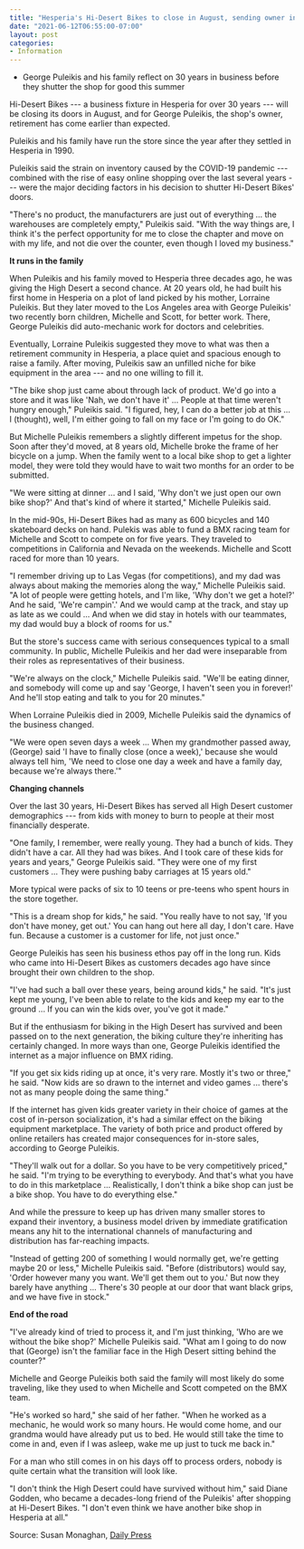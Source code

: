 ```yaml
---
title: "Hesperia's Hi-Desert Bikes to close in August, sending owner into retirement earlier than expected"
date: "2021-06-12T06:55:00-07:00"
layout: post
categories:
- Information
---
```


- George Puleikis and his family reflect on 30 years in business before they shutter the shop for good this summer

Hi-Desert Bikes --- a business fixture in Hesperia for over 30 years --- will be closing its doors in August, and for George Puleikis, the shop's owner, retirement has come earlier than expected.

Puleikis and his family have run the store since the year after they settled in Hesperia in 1990.

Puleikis said the strain on inventory caused by the COVID-19 pandemic --- combined with the rise of easy online shopping over the last several years --- were the major deciding factors in his decision to shutter Hi-Desert Bikes' doors.

"There's no product, the manufacturers are just out of everything ... the warehouses are completely empty," Puleikis said. "With the way things are, I think it's the perfect opportunity for me to close the chapter and move on with my life, and not die over the counter, even though I loved my business."

**It runs in the family**

When Puleikis and his family moved to Hesperia three decades ago, he was giving the High Desert a second chance. At 20 years old, he had built his first home in Hesperia on a plot of land picked by his mother, Lorraine Puleikis. But they later moved to the Los Angeles area with George Puleikis' two recently born children, Michelle and Scott, for better work. There, George Puleikis did auto-mechanic work for doctors and celebrities.

Eventually, Lorraine Puleikis suggested they move to what was then a retirement community in Hesperia, a place quiet and spacious enough to raise a family. After moving, Puleikis saw an unfilled niche for bike equipment in the area --- and no one willing to fill it.

"The bike shop just came about through lack of product. We'd go into a store and it was like 'Nah, we don't have it' ... People at that time weren't hungry enough," Puleikis said. "I figured, hey, I can do a better job at this ... I (thought), well, I'm either going to fall on my face or I'm going to do OK."

But Michelle Puleikis remembers a slightly different impetus for the shop. Soon after they'd moved, at 8 years old, Michelle broke the frame of her bicycle on a jump. When the family went to a local bike shop to get a lighter model, they were told they would have to wait two months for an order to be submitted.

"We were sitting at dinner ... and I said, 'Why don't we just open our own bike shop?' And that's kind of where it started," Michelle Puleikis said.

In the mid-90s, Hi-Desert Bikes had as many as 600 bicycles and 140 skateboard decks on hand. Pulekis was able to fund a BMX racing team for Michelle and Scott to compete on for five years. They traveled to competitions in California and Nevada on the weekends. Michelle and Scott raced for more than 10 years.

"I remember driving up to Las Vegas (for competitions), and my dad was always about making the memories along the way," Michelle Puleikis said. "A lot of people were getting hotels, and I'm like, 'Why don't we get a hotel?' And he said, 'We're campin'.' And we would camp at the track, and stay up as late as we could ... And when we did stay in hotels with our teammates, my dad would buy a block of rooms for us."

But the store's success came with serious consequences typical to a small community. In public, Michelle Puleikis and her dad were inseparable from their roles as representatives of their business.

"We're always on the clock," Michelle Puleikis said. "We'll be eating dinner, and somebody will come up and say 'George, I haven't seen you in forever!' And he'll stop eating and talk to you for 20 minutes."

When Lorraine Puleikis died in 2009, Michelle Puleikis said the dynamics of the business changed.

"We were open seven days a week ... When my grandmother passed away, (George) said 'I have to finally close (once a week),' because she would always tell him, 'We need to close one day a week and have a family day, because we're always there.'"

**Changing channels**

Over the last 30 years, Hi-Desert Bikes has served all High Desert customer demographics --- from kids with money to burn to people at their most financially desperate.

"One family, I remember, were really young. They had a bunch of kids. They didn't have a car. All they had was bikes. And I took care of these kids for years and years," George Puleikis said. "They were one of my first customers ... They were pushing baby carriages at 15 years old."

More typical were packs of six to 10 teens or pre-teens who spent hours in the store together.

"This is a dream shop for kids," he said. "You really have to not say, 'If you don't have money, get out.' You can hang out here all day, I don't care. Have fun. Because a customer is a customer for life, not just once."

George Puleikis has seen his business ethos pay off in the long run. Kids who came into Hi-Desert Bikes as customers decades ago have since brought their own children to the shop.

"I've had such a ball over these years, being around kids," he said. "It's just kept me young, I've been able to relate to the kids and keep my ear to the ground ... If you can win the kids over, you've got it made."

But if the enthusiasm for biking in the High Desert has survived and been passed on to the next generation, the biking culture they're inheriting has certainly changed. In more ways than one, George Puleikis identified the internet as a major influence on BMX riding.

"If you get six kids riding up at once, it's very rare. Mostly it's two or three," he said. "Now kids are so drawn to the internet and video games ... there's not as many people doing the same thing."

If the internet has given kids greater variety in their choice of games at the cost of in-person socialization, it's had a similar effect on the biking equipment marketplace. The variety of both price and product offered by online retailers has created major consequences for in-store sales, according to George Puleikis.

"They'll walk out for a dollar. So you have to be very competitively priced," he said. "I'm trying to be everything to everybody. And that's what you have to do in this marketplace ... Realistically, I don't think a bike shop can just be a bike shop. You have to do everything else."

And while the pressure to keep up has driven many smaller stores to expand their inventory, a business model driven by immediate gratification means any hit to the international channels of manufacturing and distribution has far-reaching impacts.

"Instead of getting 200 of something I would normally get, we're getting maybe 20 or less," Michelle Puleikis said. "Before (distributors) would say, 'Order however many you want. We'll get them out to you.' But now they barely have anything ... There's 30 people at our door that want black grips, and we have five in stock."

**End of the road**

"I've already kind of tried to process it, and I'm just thinking, 'Who are we without the bike shop?' Michelle Puleikis said. "What am I going to do now that (George) isn't the familiar face in the High Desert sitting behind the counter?"

Michelle and George Puleikis both said the family will most likely do some traveling, like they used to when Michelle and Scott competed on the BMX team.

"He's worked so hard," she said of her father. "When he worked as a mechanic, he would work so many hours. He would come home, and our grandma would have already put us to bed. He would still take the time to come in and, even if I was asleep, wake me up just to tuck me back in."

For a man who still comes in on his days off to process orders, nobody is quite certain what the transition will look like.

"I don't think the High Desert could have survived without him," said Diane Godden, who became a decades-long friend of the Puleikis' after shopping at Hi-Desert Bikes. "I don't even think we have another bike shop in Hesperia at all."

Source: Susan Monaghan, [Daily Press](https://www.vvdailypress.com/story/business/2021/06/12/hesperias-hi-desert-bikes-close-august-sending-owner-into-retirement-earlier-than-expected/7669269002/)